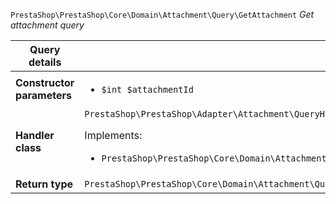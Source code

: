 `PrestaShop\PrestaShop\Core\Domain\Attachment\Query\GetAttachment`
_Get attachment query_

| Query details              |    |
| -------------------------- | -- |
| **Constructor parameters** | <ul> <li>`$int $attachmentId`</li> </ul> |
| **Handler class**          | `PrestaShop\PrestaShop\Adapter\Attachment\QueryHandler\GetAttachmentHandler`  <p> Implements: </p> <ul>  <li>`PrestaShop\PrestaShop\Core\Domain\Attachment\QueryHandler\GetAttachmentHandlerInterface`</li>  |
| **Return type** |  `PrestaShop\PrestaShop\Core\Domain\Attachment\QueryResult\Attachment`  |
